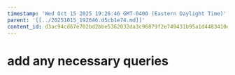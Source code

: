 ```yaml
---
timestamp: 'Wed Oct 15 2025 19:26:46 GMT-0400 (Eastern Daylight Time)'
parent: '[[../20251015_192646.d5cb1e74.md]]'
content_id: d3ac94cd67e702bd2bbe5362032da3c96879f2e749431b95a1d4483410e58370
---
```


# add any necessary queries
